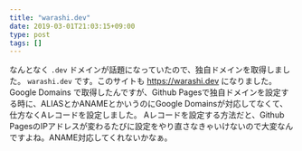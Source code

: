 ```yaml
---
title: "warashi.dev"
date: 2019-03-01T21:03:15+09:00
type: post
tags: []
---
```


なんとなく `.dev` ドメインが話題になっていたので、独自ドメインを取得しました。
`warashi.dev` です。このサイトも https://warashi.dev になりました。
Google Domains で取得したんですが、Github Pagesで独自ドメインを設定する時に、ALIASとかANAMEとかいうのにGoogle Domainsが対応してなくて、仕方なくAレコードを設定しました。
Aレコードを設定する方法だと、Github PagesのIPアドレスが変わるたびに設定をやり直さなきゃいけないので大変なんですよね。ANAME対応してくれないかなぁ。
